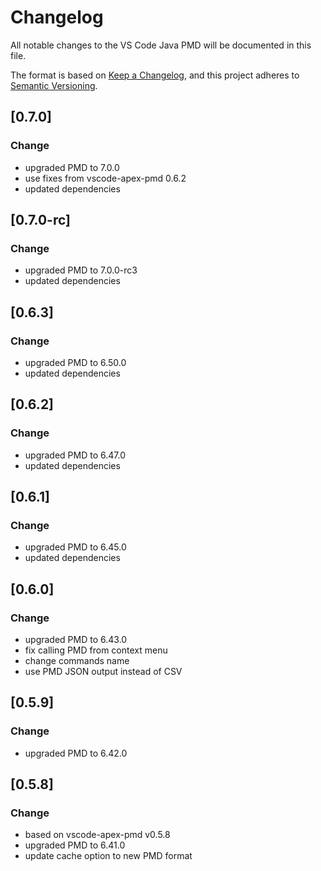 # Changelog
All notable changes to the VS Code Java PMD will be documented in this file.

The format is based on [Keep a Changelog](https://keepachangelog.com/en/1.0.0/),
and this project adheres to [Semantic Versioning](https://semver.org/spec/v2.0.0.html).

## [0.7.0]
### Change
- upgraded PMD to 7.0.0
- use fixes from vscode-apex-pmd 0.6.2
- updated dependencies

## [0.7.0-rc]
### Change
- upgraded PMD to 7.0.0-rc3
- updated dependencies

## [0.6.3]
### Change
- upgraded PMD to 6.50.0
- updated dependencies

## [0.6.2]
### Change
- upgraded PMD to 6.47.0
- updated dependencies

## [0.6.1]
### Change
- upgraded PMD to 6.45.0
- updated dependencies

## [0.6.0]
### Change
- upgraded PMD to 6.43.0
- fix calling PMD from context menu
- change commands name
- use PMD JSON output instead of CSV

## [0.5.9]
### Change
- upgraded PMD to 6.42.0

## [0.5.8]
### Change
- based on vscode-apex-pmd v0.5.8
- upgraded PMD to 6.41.0
- update cache option to new PMD format
